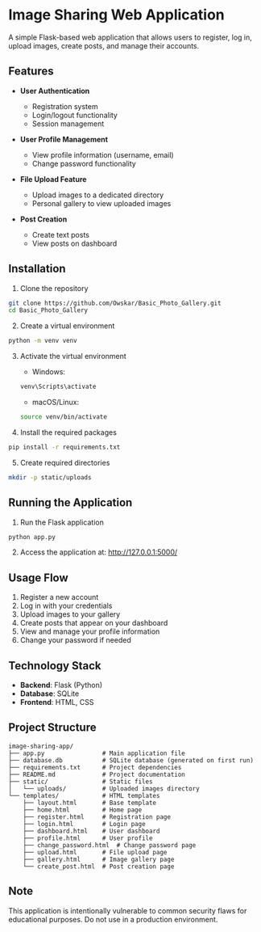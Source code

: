 # Image Sharing Web Application

A simple Flask-based web application that allows users to register, log in, upload images, create posts, and manage their accounts.

## Features

- **User Authentication**

  - Registration system
  - Login/logout functionality
  - Session management

- **User Profile Management**

  - View profile information (username, email)
  - Change password functionality

- **File Upload Feature**

  - Upload images to a dedicated directory
  - Personal gallery to view uploaded images

- **Post Creation**
  - Create text posts
  - View posts on dashboard

## Installation

1. Clone the repository

```bash
git clone https://github.com/Owskar/Basic_Photo_Gallery.git
cd Basic_Photo_Gallery
```

2. Create a virtual environment

```bash
python -m venv venv
```

3. Activate the virtual environment

   - Windows:

   ```bash
   venv\Scripts\activate
   ```

   - macOS/Linux:

   ```bash
   source venv/bin/activate
   ```

4. Install the required packages

```bash
pip install -r requirements.txt
```

5. Create required directories

```bash
mkdir -p static/uploads
```

## Running the Application

1. Run the Flask application

```bash
python app.py
```

2. Access the application at: http://127.0.0.1:5000/

## Usage Flow

1. Register a new account
2. Log in with your credentials
3. Upload images to your gallery
4. Create posts that appear on your dashboard
5. View and manage your profile information
6. Change your password if needed

## Technology Stack

- **Backend**: Flask (Python)
- **Database**: SQLite
- **Frontend**: HTML, CSS

## Project Structure

```
image-sharing-app/
├── app.py                # Main application file
├── database.db           # SQLite database (generated on first run)
├── requirements.txt      # Project dependencies
├── README.md             # Project documentation
├── static/               # Static files
│   └── uploads/          # Uploaded images directory
└── templates/            # HTML templates
    ├── layout.html       # Base template
    ├── home.html         # Home page
    ├── register.html     # Registration page
    ├── login.html        # Login page
    ├── dashboard.html    # User dashboard
    ├── profile.html      # User profile
    ├── change_password.html  # Change password page
    ├── upload.html       # File upload page
    ├── gallery.html      # Image gallery page
    └── create_post.html  # Post creation page
```

## Note

This application is intentionally vulnerable to common security flaws for educational purposes. Do not use in a production environment.

